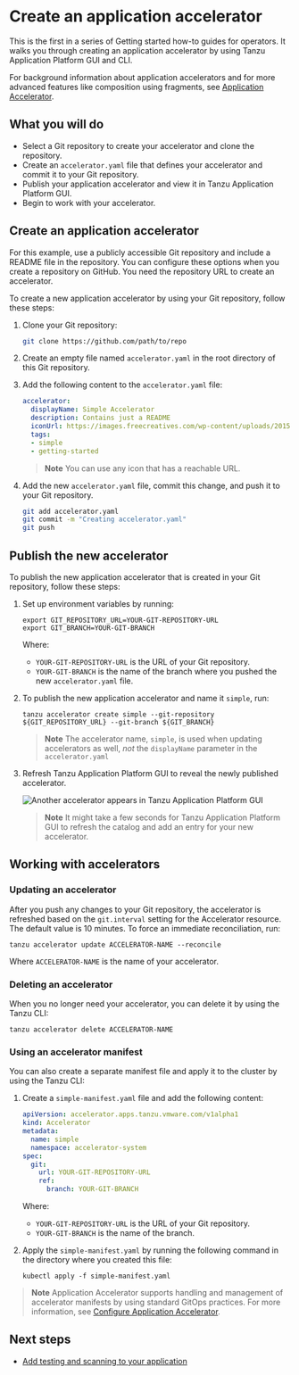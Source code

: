 # Create an application accelerator

This is the first in a series of Getting started how-to guides for operators. It walks you through creating an application accelerator by using Tanzu Application Platform GUI and CLI.

For background information about application accelerators and for more advanced features like composition using fragments, see [Application Accelerator](about-application-accelerator.md).

## <a id="you-will"></a>What you will do

- Select a Git repository to create your accelerator and clone the repository.
- Create an `accelerator.yaml` file that defines your accelerator and commit it to your Git repository.
- Publish your application accelerator and view it in Tanzu Application Platform GUI.
- Begin to work with your accelerator.

## <a id="create-an-app-acc"></a>Create an application accelerator


For this example, use a publicly accessible Git repository and include a README file in the repository. You can configure these options when you create a repository on GitHub. You need the repository URL to create an accelerator.

To create a new application accelerator by using your Git repository, follow these steps:

1. Clone your Git repository:

    ```sh
    git clone https://github.com/path/to/repo
    ```

2. Create an empty file named `accelerator.yaml` in the root directory of this Git repository.

3. Add the following content to the `accelerator.yaml` file:

    ```yaml
    accelerator:
      displayName: Simple Accelerator
      description: Contains just a README
      iconUrl: https://images.freecreatives.com/wp-content/uploads/2015/05/smiley-559124_640.jpg
      tags:
      - simple
      - getting-started
    ```

    >**Note** You can use any icon that has a reachable URL.

4. Add the new `accelerator.yaml` file, commit this change, and push it to your Git repository.

    ```sh
    git add accelerator.yaml
    git commit -m "Creating accelerator.yaml"
    git push
    ```

## <a id="publish-accelerator"></a>Publish the new accelerator

To publish the new application accelerator that is created in your Git repository, follow these steps:

1. Set up environment variables by running:

    ```console
    export GIT_REPOSITORY_URL=YOUR-GIT-REPOSITORY-URL
    export GIT_BRANCH=YOUR-GIT-BRANCH
    ```

    Where:

    - `YOUR-GIT-REPOSITORY-URL` is the URL of your Git repository.
    - `YOUR-GIT-BRANCH` is the name of the branch where you pushed the new `accelerator.yaml` file.

2. To publish the new application accelerator and name it `simple`, run:

    ```console
    tanzu accelerator create simple --git-repository ${GIT_REPOSITORY_URL} --git-branch ${GIT_BRANCH}
    ```

    >**Note** The accelerator name, `simple`, is used when updating accelerators as well, _not_ the `displayName` parameter in the `accelerator.yaml`

3. Refresh Tanzu Application Platform GUI to reveal the newly published accelerator.

    ![Another accelerator appears in Tanzu Application Platform GUI](../images/new-accelerator-deployed-v1-1.png)

    >**Note** It might take a few seconds for Tanzu Application Platform GUI to refresh the catalog and add an entry for your new accelerator.

## <a id="work-with-accelerators"></a>Working with accelerators

### <a id="accelerator-updates"></a>Updating an accelerator

After you push any changes to your Git repository, the accelerator is refreshed based on the `git.interval` setting for the Accelerator resource. The default value is 10 minutes. To force an immediate reconciliation, run:

```console
tanzu accelerator update ACCELERATOR-NAME --reconcile
```

Where `ACCELERATOR-NAME` is the name of your accelerator.

### <a id="accelerator-deletes"></a>Deleting an accelerator

When you no longer need your accelerator, you can delete it by using the Tanzu CLI:

```console
tanzu accelerator delete ACCELERATOR-NAME
```

### <a id="accelerator-manifest"></a>Using an accelerator manifest

You can also create a separate manifest file and apply it to the cluster by using the Tanzu CLI:

1. Create a `simple-manifest.yaml` file and add the following content:

    ```yaml
    apiVersion: accelerator.apps.tanzu.vmware.com/v1alpha1
    kind: Accelerator
    metadata:
      name: simple
      namespace: accelerator-system
    spec:
      git:
        url: YOUR-GIT-REPOSITORY-URL
        ref:
          branch: YOUR-GIT-BRANCH
    ```

    Where:

    - `YOUR-GIT-REPOSITORY-URL` is the URL of your Git repository.
    - `YOUR-GIT-BRANCH` is the name of the branch.

2. Apply the `simple-manifest.yaml` by running the following command in the directory where you created this file:

    ```console
    kubectl apply -f simple-manifest.yaml
    ```

> **Note** Application Accelerator supports handling and management of accelerator manifests by using standard GitOps practices. For more information, see [Configure Application Accelerator](../application-accelerator/configuration.hbs.md#using-git-ops).

## Next steps

- [Add testing and scanning to your application](add-test-and-security.md)
